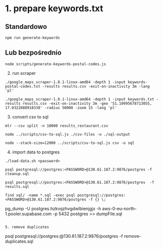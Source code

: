 # 1. prepare keywords.txt

## Standardowo
```
npm run generate-keywords
```

## Lub bezpośrednio
```
node scripts/generate-keywords-postal-codes.js
```

2. run scraper

```
./google_maps_scraper-1.8.1-linux-amd64 -depth 1 -input keywords-postal-codes.txt -results results.csv -exit-on-inactivity 3m -lang 'pl'
```

```
./google_maps_scraper-1.8.1-linux-amd64 -depth 1 -input keywords.txt -results results.csv -exit-on-inactivity 3m -geo '51.10995678713055, 17.0322888918338' -radius 50000 -zoom 15 -lang 'pl'
```


3. convert csv to sql

```
mlr --csv split -n 10000 results_restaurant.csv
```

```
node ../scripts/csv-to-sql.js ./csv-files -o ./sql-output
```

```
node --stack-size=12000 ../scripts/csv-to-sql.js csv -o sql
```



4. import data to postgres

```
./load-data.sh <password>
```

```
psql postgresql://postgres:<PASSWORD>@130.61.187.2:9876/postgres -f cleanup.sql
```

```
psql postgresql://postgres:<PASSWORD>@130.61.187.2:9876/postgres  -f results.sql
```

```
find sql/ -name *.sql -exec psql postgresql://postgres:<PASSWORD>@130.61.187.2:9876/postgres -f {} \;
```
pg_dump -U postgres.hzkvqzhvgdwlbienjgjx -h aws-0-eu-north-1.pooler.supabase.com -p 5432 postgres >> dumpFile.sql
```

5. remove duplicates

```
psql postgresql://postgres:<PASSWORD>@130.61.187.2:9876/postgres -f remove-duplicates.sql
```
